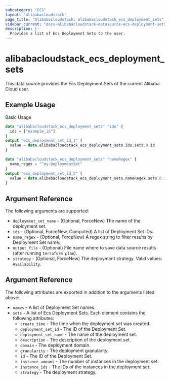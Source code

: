 ```yaml
---
subcategory: "ECS"
layout: "alibabacloudstack"
page_title: "Alibabacloudstack: alibabacloudstack_ecs_deployment_sets"
sidebar_current: "docs-alibabacloudstack-datasource-ecs-deployment-sets"
description: |-
  Provides a list of Ecs Deployment Sets to the user.
---
```


# alibabacloudstack\_ecs\_deployment\_sets

This data source provides the Ecs Deployment Sets of the current Alibaba Cloud user.

## Example Usage

Basic Usage

```terraform
data "alibabacloudstack_ecs_deployment_sets" "ids" {
  ids = ["example_id"]
}
output "ecs_deployment_set_id_1" {
  value = data.alibabacloudstack_ecs_deployment_sets.ids.sets.0.id
}

data "alibabacloudstack_ecs_deployment_sets" "nameRegex" {
  name_regex = "^my-DeploymentSet"
}
output "ecs_deployment_set_id_2" {
  value = data.alibabacloudstack_ecs_deployment_sets.nameRegex.sets.0.id
}

```

## Argument Reference

The following arguments are supported:

* `deployment_set_name` - (Optional, ForceNew) The name of the deployment set.
* `ids` - (Optional, ForceNew, Computed)  A list of Deployment Set IDs.
* `name_regex` - (Optional, ForceNew) A regex string to filter results by Deployment Set name.
* `output_file` - (Optional) File name where to save data source results (after running `terraform plan`).
* `strategy` - (Optional, ForceNew) The deployment strategy. Valid values: `Availability`.

## Argument Reference

The following attributes are exported in addition to the arguments listed above:

* `names` - A list of Deployment Set names.
* `sets` - A list of Ecs Deployment Sets. Each element contains the following attributes:
  * `create_time` - The time when the deployment set was created.
  * `deployment_set_id` - The ID of the Deployment Set.
  * `deployment_set_name` - The name of the deployment set.
  * `description` - The description of the deployment set.
  * `domain` - The deployment domain.
  * `granularity` - The deployment granularity.
  * `id` - The ID of the Deployment Set.
  * `instance_amount` - The number of instances in the deployment set.
  * `instance_ids` - The IDs of the instances in the deployment set.
  * `strategy` - The deployment strategy.
